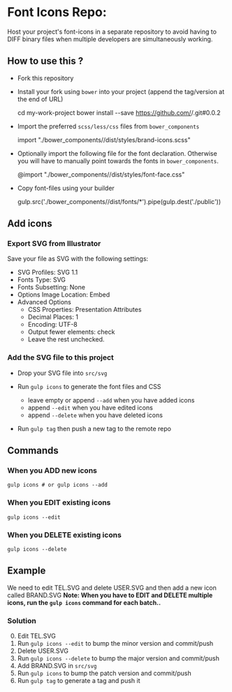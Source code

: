 
Font Icons Repo:
================
Host your project's font-icons in a separate repository to avoid having to DIFF binary files when multiple developers are simultaneously working.

## How to use this ?

- Fork this repository

- Install your fork using `bower` into your project (append the tag/version at the end of URL)  

    cd my-work-project
    bower install --save https://github.com/<YOU>/<YOUR-FORK>.git#0.0.2

- Import the preferred `scss/less/css` files from `bower_components`  

    import "./bower_components/<YOUR-FORK>/dist/styles/brand-icons.scss"

- Optionally import the following file for the font declaration. Otherwise you will have to manually point towards the fonts in `bower_components`.  

    @import "./bower_components/<YOUR-FORK>/dist/styles/font-face.css"

- Copy font-files using your builder  

    gulp.src('./bower_components/<YOUR-FORK>/dist/fonts/*').pipe(gulp.dest('./public'))


## Add icons

### Export SVG from Illustrator

Save your file as SVG with the following settings:

- SVG Profiles: SVG 1.1
- Fonts Type: SVG
- Fonts Subsetting: None
- Options Image Location: Embed
- Advanced Options
  - CSS Properties: Presentation Attributes
  - Decimal Places: 1
  - Encoding: UTF-8
  - Output fewer elements: check
  - Leave the rest unchecked.

### Add the SVG file to this project

- Drop your SVG file into `src/svg`

- Run `gulp icons` to generate the font files and CSS
	- leave empty or append `--add` when you have added icons
	- append `--edit` when you have edited icons
	- append `--delete` when you have deleted icons

- Run `gulp tag` then push a new tag to the remote repo


## Commands

### When you ADD new icons

    gulp icons # or gulp icons --add

### When you EDIT existing icons

    gulp icons --edit

### When you DELETE existing icons

    gulp icons --delete





## Example

We need to edit TEL.SVG and delete USER.SVG and then add a new icon called BRAND.SVG
**Note: When you have to EDIT and DELETE multiple icons, run the `gulp icons` command for each batch..**

### Solution

0. Edit TEL.SVG
0. Run `gulp icons --edit` to bump the minor version and commit/push
0. Delete USER.SVG
0. Run `gulp icons --delete` to bump the major version and commit/push
0. Add BRAND.SVG in `src/svg`
0. Run `gulp icons` to bump the patch version and commit/push
0. Run `gulp tag` to generate a tag and push it
